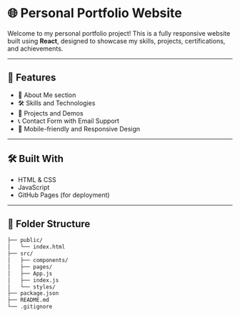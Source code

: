 # 🌐 Personal Portfolio Website

Welcome to my personal portfolio project! This is a fully responsive website built using **React**, designed to showcase my skills, projects, certifications, and achievements.

---

## 🚀 Features

- 💼 About Me section
- 🛠️ Skills and Technologies
- 📁 Projects and Demos
- 📞 Contact Form with Email Support
- 📱 Mobile-friendly and Responsive Design

---


## 🛠️ Built With

- HTML & CSS
- JavaScript
- GitHub Pages (for deployment)

---

## 📂 Folder Structure

```bash
├── public/
│   └── index.html
├── src/
│   ├── components/
│   ├── pages/
│   ├── App.js
│   ├── index.js
│   └── styles/
├── package.json
├── README.md
└── .gitignore
